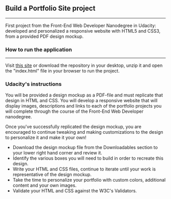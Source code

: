 ## Build a Portfolio Site project
------

First project from the Front-End Web Developer Nanodegree in Udacity:
developed and personalized a responsive website with HTML5 and CSS3, from a provided PDF design mockup.

### How to run the application
---

Visit [this site](http://theman.zone/p01-portfolio-site/index.html) or download the repository in your desktop, unzip it and open the "index.html" file in your browser to run the project.


### Udacity's instructions

You will be provided a design mockup as a PDF-file and must replicate that design in HTML and CSS. You will develop a responsive website that will display images, descriptions and links to each of the portfolio projects you will complete through the course of the Front-End Web Developer nanodegree.

Once you've successfully replicated the design mockup, you are encouraged to continue tweaking and making customizations to the design to personalize it and make it your own!

* Download the design mockup file from the Downloadables section to your lower right hand corner and review it.
* Identify the various boxes you will need to build in order to recreate this design.
* Write your HTML and CSS files, continue to iterate until your work is representative of the design mockup.
* Take the time to personalize your portfolio with custom colors, additional content and your own images.
* Validate your HTML and CSS against the W3C's Validators.
